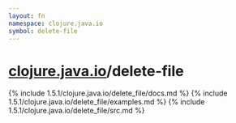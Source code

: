 ```yaml
---
layout: fn
namespace: clojure.java.io
symbol: delete-file
---
```


# [clojure.java.io](../)/delete-file

{% include 1.5.1/clojure.java.io/delete_file/docs.md %}
{% include 1.5.1/clojure.java.io/delete_file/examples.md %}
{% include 1.5.1/clojure.java.io/delete_file/src.md %}

